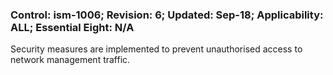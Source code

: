 ### Control: ism-1006; Revision: 6; Updated: Sep-18; Applicability: ALL; Essential Eight: N/A
<p>Security measures are implemented to prevent unauthorised access to network management traffic.</p>